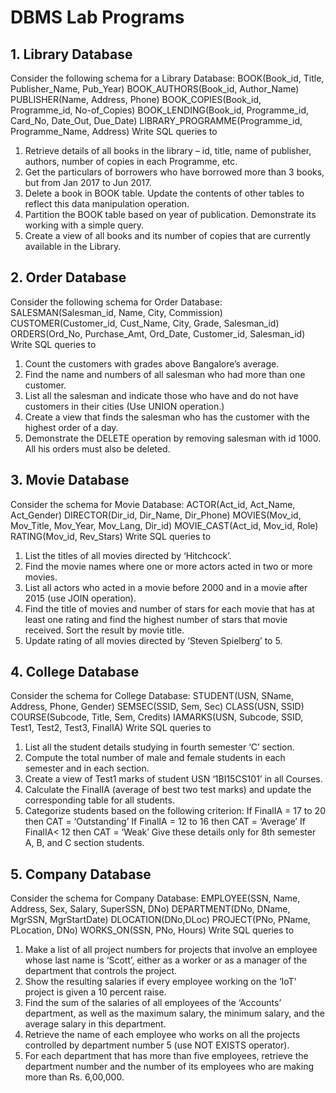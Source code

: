 # DBMS Lab Programs

## 1. Library Database
 Consider the following schema for a Library Database:
BOOK(Book_id, Title, Publisher_Name, Pub_Year)
BOOK_AUTHORS(Book_id, Author_Name)
PUBLISHER(Name, Address, Phone)
BOOK_COPIES(Book_id, Programme_id, No-of_Copies)
BOOK_LENDING(Book_id, Programme_id, Card_No, Date_Out, Due_Date)
LIBRARY_PROGRAMME(Programme_id, Programme_Name, Address)
Write SQL queries to
 1. Retrieve details of all books in the library – id, title, name of publisher, authors, number of copies in 
each Programme, etc.
 2. Get the particulars of borrowers who have borrowed more than 3 books, but from Jan 2017 to Jun 2017.
 3. Delete a book in BOOK table. Update the contents of other tables to reflect this data manipulation 
operation.
 4. Partition the BOOK table based on year of publication. Demonstrate its working with a simple query.
 5. Create a view of all books and its number of copies that are currently available in the Library.

## 2. Order Database
  Consider the following schema for Order Database:
SALESMAN(Salesman_id, Name, City, Commission)
CUSTOMER(Customer_id, Cust_Name, City, Grade, Salesman_id)
ORDERS(Ord_No, Purchase_Amt, Ord_Date, Customer_id, Salesman_id)
Write SQL queries to
 1. Count the customers with grades above Bangalore’s average.
 2. Find the name and numbers of all salesman who had more than one customer.
 3. List all the salesman and indicate those who have and do not have customers in their cities (Use UNION 
operation.)
 4. Create a view that finds the salesman who has the customer with the highest order of a day.
 5. Demonstrate the DELETE operation by removing salesman with id 1000. All his orders must also be 
deleted.

## 3. Movie Database
  Consider the schema for Movie Database:
ACTOR(Act_id, Act_Name, Act_Gender)
DIRECTOR(Dir_id, Dir_Name, Dir_Phone)
MOVIES(Mov_id, Mov_Title, Mov_Year, Mov_Lang, Dir_id)
MOVIE_CAST(Act_id, Mov_id, Role)
RATING(Mov_id, Rev_Stars)
Write SQL queries to
 1. List the titles of all movies directed by ‘Hitchcock’.
 2. Find the movie names where one or more actors acted in two or more movies.
 3. List all actors who acted in a movie before 2000 and in a movie after 2015 (use JOIN operation).
 4. Find the title of movies and number of stars for each movie that has at least one rating and find the 
 highest number of stars that movie received. Sort the result by movie title.
 5. Update rating of all movies directed by ‘Steven Spielberg’ to 5.

## 4. College Database
 Consider the schema for College Database:
STUDENT(USN, SName, Address, Phone, Gender)
SEMSEC(SSID, Sem, Sec)
CLASS(USN, SSID)
COURSE(Subcode, Title, Sem, Credits)
IAMARKS(USN, Subcode, SSID, Test1, Test2, Test3, FinalIA)
Write SQL queries to
 1. List all the student details studying in fourth semester ‘C’ section.
 2. Compute the total number of male and female students in each semester and in each section.
 3. Create a view of Test1 marks of student USN ‘1BI15CS101’ in all Courses.
 4. Calculate the FinalIA (average of best two test marks) and update the corresponding table for all 
 students.
 5. Categorize students based on the following criterion:
 If FinalIA = 17 to 20 then CAT = ‘Outstanding’
 If FinalIA = 12 to 16 then CAT = ‘Average’
 If FinalIA< 12 then CAT = ‘Weak’
 Give these details only for 8th semester A, B, and C section students.

## 5. Company Database
 Consider the schema for Company Database:
EMPLOYEE(SSN, Name, Address, Sex, Salary, SuperSSN, DNo)
DEPARTMENT(DNo, DName, MgrSSN, MgrStartDate)
DLOCATION(DNo,DLoc)
PROJECT(PNo, PName, PLocation, DNo)
WORKS_ON(SSN, PNo, Hours)
Write SQL queries to
1. Make a list of all project numbers for projects that involve an employee whose last name is ‘Scott’, 
either as a worker or as a manager of the department that controls the project.
2. Show the resulting salaries if every employee working on the ‘IoT’ project is given a 10 percent raise.
3. Find the sum of the salaries of all employees of the ‘Accounts’ department, as well as the maximum 
salary, the minimum salary, and the average salary in this department.
4. Retrieve the name of each employee who works on all the projects controlled by department number 5 
(use NOT EXISTS operator).
5. For each department that has more than five employees, retrieve the department number and the number 
of its employees who are making more than Rs. 6,00,000.
